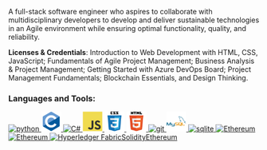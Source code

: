 A full-stack software engineer who aspires to collaborate with multidisciplinary developers to develop and deliver sustainable technologies in an Agile environment while ensuring optimal functionality, quality, and reliability.
 
**Licenses & Credentials**: Introduction to Web Development with HTML, CSS, JavaScript; Fundamentals of Agile Project Management; Business Analysis & Project Management; Getting Started with Azure DevOps Board; Project Management Fundamentals; Blockchain Essentials, and Design Thinking.


<h3 align="left"> <b> Languages and Tools: </b> </h3>
<p align="left">
 
  <a href="https://www.python.org" target="_blank"> <img src="https://images.squarespace-cdn.com/content/v1/5b4e1bf64611a0bf2f92025f/1532287344279-PZPG9ZVYB8BGX1W5HATC/python-logo.jpg" alt="python" width="40" height="40"/> </a> 
 <a href="https://www.cprogramming.com/" target="_blank"> <img src="https://raw.githubusercontent.com/devicons/devicon/master/icons/c/c-original.svg" alt="c" width="40" height="40"/> </a> 
  <a href="https://docs.microsoft.com/en-us/dotnet/csharp/" target="_blank"> <img src="https://static-01.daraz.lk/p/f307f0fe8e6ad00a762cee4ff2889c43.jpg" alt="C#" width="40" height="40"/> </a> 
 <a href="https://developer.mozilla.org/en-US/docs/Web/JavaScript" target="_blank"> <img src="https://raw.githubusercontent.com/devicons/devicon/master/icons/javascript/javascript-original.svg" alt="javascript" width="40" height="40"/> </a> 
 <a href="https://www.w3schools.com/css/" target="_blank"> <img src="https://raw.githubusercontent.com/devicons/devicon/master/icons/css3/css3-original-wordmark.svg" alt="css3" width="40" height="40"/> </a> 
 <a href="https://www.w3.org/html/" target="_blank"> <img src="https://raw.githubusercontent.com/devicons/devicon/master/icons/html5/html5-original-wordmark.svg" alt="html5" width="40" height="40"/> </a> 
<a href="https://git-scm.com/" target="_blank"> <img src="https://www.vectorlogo.zone/logos/git-scm/git-scm-icon.svg" alt="git" width="40" height="40"/> </a> 
 <a href="https://www.mysql.com/" target="_blank"> <img src="https://raw.githubusercontent.com/devicons/devicon/master/icons/mysql/mysql-original-wordmark.svg" alt="mysql" width="40" height="40"/> </a>
 <a href="https://www.sqlite.org/" target="_blank"> <img src="https://www.vectorlogo.zone/logos/sqlite/sqlite-icon.svg" alt="sqlite" width="40" height="40"/> </a> 
 <a href="https://ethereum.org/en/" target="_blank"> <img src="https://play-lh.googleusercontent.com/HII6PADUEGHBXs_EhvB67Nfdn5nxMpyx51mZxAghukYNqEB5LysYPB1afCctDAud1ho" alt="Ethereum" width="40" height="40"/> </a> 
 <a href="https://soliditylang.org/" target="_blank"> <img src="https://encrypted-tbn0.gstatic.com/images?q=tbn:ANd9GcRnnL8mJql9x-TdjLGrX_JGElFsAAzs3JL4j-oEXKMJ1j3rspq6nspt5xiC77et5SC20EA&usqp=CAU" alt="Ethereum" width="40" height="40"/> </a> 
  <a href="https://www.hyperledger.org/use/fabric" target="_blank"> <img src="https://chainstack.com/wp-content/uploads/2020/07/fabric.png" alt="Hyperledger FabricSolidityEthereum" width="40" height="40"/> </a> 





